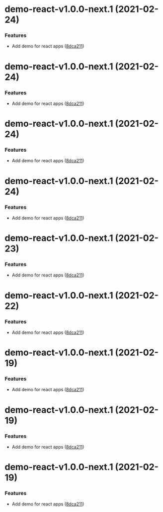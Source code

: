 # demo-react-v1.0.0-next.1 (2021-02-24)


### Features

* Add demo for react apps ([8dca211](https://github.com/Typeform/embed/commit/8dca2117345a50805034e9bb20ee8cea41a88536))

# demo-react-v1.0.0-next.1 (2021-02-24)


### Features

* Add demo for react apps ([8dca211](https://github.com/Typeform/embed/commit/8dca2117345a50805034e9bb20ee8cea41a88536))

# demo-react-v1.0.0-next.1 (2021-02-24)


### Features

* Add demo for react apps ([8dca211](https://github.com/Typeform/embed/commit/8dca2117345a50805034e9bb20ee8cea41a88536))

# demo-react-v1.0.0-next.1 (2021-02-24)


### Features

* Add demo for react apps ([8dca211](https://github.com/Typeform/embed/commit/8dca2117345a50805034e9bb20ee8cea41a88536))

# demo-react-v1.0.0-next.1 (2021-02-23)


### Features

* Add demo for react apps ([8dca211](https://github.com/Typeform/embed/commit/8dca2117345a50805034e9bb20ee8cea41a88536))

# demo-react-v1.0.0-next.1 (2021-02-22)


### Features

* Add demo for react apps ([8dca211](https://github.com/Typeform/embed/commit/8dca2117345a50805034e9bb20ee8cea41a88536))

# demo-react-v1.0.0-next.1 (2021-02-19)


### Features

* Add demo for react apps ([8dca211](https://github.com/Typeform/embed/commit/8dca2117345a50805034e9bb20ee8cea41a88536))

# demo-react-v1.0.0-next.1 (2021-02-19)


### Features

* Add demo for react apps ([8dca211](https://github.com/Typeform/embed/commit/8dca2117345a50805034e9bb20ee8cea41a88536))

# demo-react-v1.0.0-next.1 (2021-02-19)


### Features

* Add demo for react apps ([8dca211](https://github.com/Typeform/embed/commit/8dca2117345a50805034e9bb20ee8cea41a88536))

